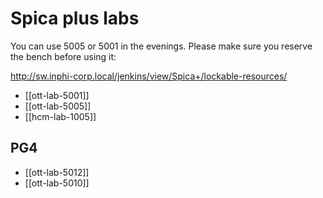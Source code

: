 # Spica plus labs

You can use 5005 or 5001 in the evenings. Please make sure you reserve the bench before using it:

http://sw.inphi-corp.local/jenkins/view/Spica+/lockable-resources/

- [[ott-lab-5001]]
- [[ott-lab-5005]]
- [[hcm-lab-1005]]

## PG4
- [[ott-lab-5012]]
- [[ott-lab-5010]]